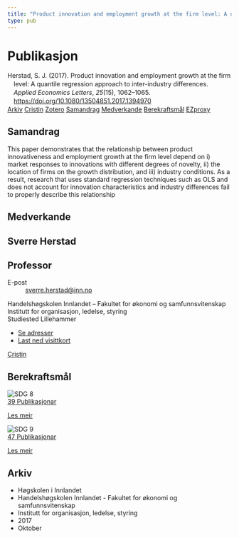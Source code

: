 ```yaml
---
title: "Product innovation and employment growth at the firm level: A quantile regression approach to inter-industry differences"
type: pub
---
```

<h1>Publikasjon</h1>
<article id="csl-bib-container-VRR47N6N" class="csl-bib-container">
  <div class="csl-bib-body" style="line-height: 1.35; padding-left: 1em; text-indent:-1em;">
  <div class="csl-entry">Herstad, S. J. (2017). Product innovation and employment growth at the firm level: A quantile regression approach to inter-industry differences. <i>Applied Economics Letters</i>, <i>25</i>(15), 1062&#x2013;1065. <a href="https://doi.org/10.1080/13504851.2017.1394970">https://doi.org/10.1080/13504851.2017.1394970</a></div>
</div>
  <div class="csl-bib-buttons">
    <a href="#taxonomy-article-VRR47N6N" class="csl-bib-button">Arkiv</a>
    <a href="https://app.cristin.no/results/show.jsf?id=1508264" alt="Cristin URL" class="csl-bib-button">Cristin</a>
    <a href="http://zotero.org/groups/5022929/items/VRR47N6N" alt="Zotero URL" class="csl-bib-button">Zotero</a>
    <a href="#abstract-article-VRR47N6N" class="csl-bib-button">Samandrag</a>
    <a href="#contributors-article-VRR47N6N" class="csl-bib-button">Medverkande</a>
    <a href="#sdg-article-VRR47N6N" class="csl-bib-button">Berekraftsmål</a>
    <a href="http://ezproxy.inn.no/login?url=https://doi.org/10.1080/13504851.2017.1394970" class="csl-bib-button">EZproxy</a>
  </div>
  <div id="csl-bib-meta-container-VRR47N6N"></div>
</article>
<div id="csl-bib-meta-VRR47N6N" class="csl-bib-meta">
  <article id="abstract-article-VRR47N6N" class="abstract-article">
    <h1>Samandrag</h1>
    This paper demonstrates that the relationship between product innovativeness and employment growth at the firm level depend on i) market responses to innovations with different degrees of novelty, ii) the location of firms on the growth distribution, and iii) industry conditions. As a result, research that uses standard regression techniques such as OLS and does not account for innovation characteristics and industry differences fail to properly describe this relationship
  </article>
  <article id="contributors-article-VRR47N6N" class="contributors-article">
    <h1>Medverkande</h1>
    <div class="personas">
<div class="vrtx-hinn-person-card">
<div class="photo">
<i class="lar la-user-circle missing-person"></i>
</div>
<div class="info">
<hgroup><h1>Sverre Herstad</h1>
<h2>Professor</h2>
</hgroup><dl>
<dt>E-post</dt>
<dd>
<a href="mailto:sverre.herstad@inn.no">sverre.herstad@inn.no</a>
</dd>
</dl>
<p>
Handelshøgskolen Innlandet – Fakultet for økonomi og samfunnsvitenskap<br>
Institutt for organisasjon, ledelse, styring<br>
Studiested Lillehammer
</p>
<ul class="vrtx-hinn-links">
<li><a href="https://www.inn.no/finn-en-ansatt/sverre-herstad.html#vrtx-hinn-addresses">Se adresser</a></li>
<li><a href="https://www.inn.no/finn-en-ansatt/sverre-herstad.html?vrtx=vcf">Last ned visittkort</a></li>
</ul>
</div>
</div>
<a href="https://app.cristin.no/persons/show.jsf?id=13858" alt="Cristin URL" class="personas-cristin">Cristin</a>
</div>
  </article>
  <article id="sdg-article-VRR47N6N" class="sdg-article">
    <h1>Berekraftsmål</h1>
    <div class="sdg-container"><div id="sdg8" class="sdg">
<img src="{{< params subfolder >}}images/sdg/sdg08_no.png" class="image" alt="SDG 8">
<div class="sdg-overlay">
<a href="{{< params subfolder >}}no/archive/?sdg=8#archive" class="sdg-publication-count"><span>39</span> Publikasjonar</a>
<p><a href="https://www.fn.no/om-fn/fns-baerekraftsmaal/anstendig-arbeid-og-oekonomisk-vekst?lang=nno-NO" class="sdg-read-more">Les meir</a></p>
</div>
</div> <div id="sdg9" class="sdg">
<img src="{{< params subfolder >}}images/sdg/sdg09_no.png" class="image" alt="SDG 9">
<div class="sdg-overlay">
<a href="{{< params subfolder >}}no/archive/?sdg=9#archive" class="sdg-publication-count"><span>47</span> Publikasjonar</a>
<p><a href="https://www.fn.no/om-fn/fns-baerekraftsmaal/industri-innovasjon-og-infrastruktur?lang=nno-NO" class="sdg-read-more">Les meir</a></p>
</div>
</div></div>
  </article>
  <article id="taxonomy-article-VRR47N6N" class="taxonomy-article">
    <h1>Arkiv</h1>
    <ul>
      <li>Høgskolen i Innlandet</li>
      <li>Handelshøgskolen Innlandet - Fakultet for økonomi og samfunnsvitenskap</li>
      <li>Institutt for organisasjon, ledelse, styring</li>
      <li>2017</li>
      <li>Oktober</li>
    </ul>
  </article>
</div>
